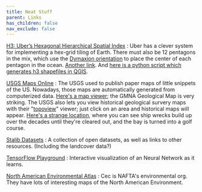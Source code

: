```yaml
---
title: Neat Stuff
parent: Links
has_children: false
nav_exclude: false
---
```


[H3: Uber’s Hexagonal Hierarchical Spatial Index](https://eng.uber.com/h3/)
: Uber has a clever system for implementing a hex-grid tiling of Earth. There must also be 12 pentagons in the mix, which use the [Dymaxion orientation](https://eng.uber.com/h3/) to place the center of each pentagon in the ocean. [Another link](https://t1nak.github.io/blog/2020/h3intro/). And [here is a python script which generates h3 shapefiles in QGIS](https://github.com/maphew/code/blob/master/gis/qgis/h3-in-qgis.md#preparation).

[USGS Maps Online](https://www.usgs.gov/faqs/how-do-i-find-download-or-order-topographic-maps?qt-news_science_products=3#qt-news_science_products)
: The USGS used to publish paper maps of little snippets of the US. Nowadays, those maps are automatically generated from computerized data. [Here's a map viewer](https://apps.nationalmap.gov/viewer/); the GMNA Geological Map is very striking. The USGS also lets you view historical geological survery maps with their "[topoview](https://ngmdb.usgs.gov/topoview/viewer/)" viewer; just click on an area and historical maps will appear. [Here's a strange location](https://ngmdb.usgs.gov/topoview/viewer/#15/40.6639/-74.1003), where you can see ship wrecks build up over the decades until they're cleared out, and the bay is turned into a golf course.

[Stalib Datasets](http://lib.stat.cmu.edu/datasets/)
: A collection of open datasets, as well as links to other resources. (Including the landcover data?) <!--Kaggle looks pretty neat. I need to check it out a bit more.-->

[TensorFlow Playground](https://playground.tensorflow.org/)
: Interactive visualization of an Neural Network as it learns.


[North American Environmental Atlas](http://www.cec.org/north-american-environmental-atlas/)
: Cec is NAFTA's environmental org. They have lots of interesting maps of the North American Environment.


